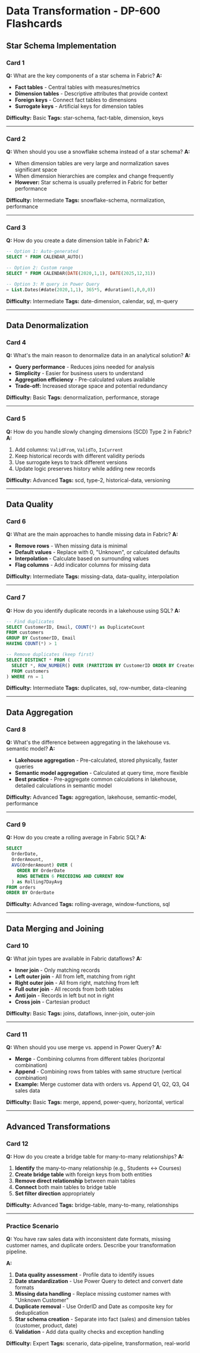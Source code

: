 # Data Transformation - DP-600 Flashcards

## Star Schema Implementation

### Card 1
**Q:** What are the key components of a star schema in Fabric?
**A:** 
- **Fact tables** - Central tables with measures/metrics
- **Dimension tables** - Descriptive attributes that provide context
- **Foreign keys** - Connect fact tables to dimensions
- **Surrogate keys** - Artificial keys for dimension tables

**Difficulty:** Basic
**Tags:** star-schema, fact-table, dimension, keys

---

### Card 2
**Q:** When should you use a snowflake schema instead of a star schema?
**A:** 
- When dimension tables are very large and normalization saves significant space
- When dimension hierarchies are complex and change frequently
- **However:** Star schema is usually preferred in Fabric for better performance

**Difficulty:** Intermediate
**Tags:** snowflake-schema, normalization, performance

---

### Card 3
**Q:** How do you create a date dimension table in Fabric?
**A:** 
```sql
-- Option 1: Auto-generated
SELECT * FROM CALENDAR_AUTO()

-- Option 2: Custom range
SELECT * FROM CALENDAR(DATE(2020,1,1), DATE(2025,12,31))

-- Option 3: M query in Power Query
= List.Dates(#date(2020,1,1), 365*5, #duration(1,0,0,0))
```

**Difficulty:** Intermediate
**Tags:** date-dimension, calendar, sql, m-query

---

## Data Denormalization

### Card 4
**Q:** What's the main reason to denormalize data in an analytical solution?
**A:** 
- **Query performance** - Reduces joins needed for analysis
- **Simplicity** - Easier for business users to understand
- **Aggregation efficiency** - Pre-calculated values available
- **Trade-off:** Increased storage space and potential redundancy

**Difficulty:** Basic
**Tags:** denormalization, performance, storage

---

### Card 5
**Q:** How do you handle slowly changing dimensions (SCD) Type 2 in Fabric?
**A:** 
1. Add columns: `ValidFrom`, `ValidTo`, `IsCurrent`
2. Keep historical records with different validity periods
3. Use surrogate keys to track different versions
4. Update logic preserves history while adding new records

**Difficulty:** Advanced
**Tags:** scd, type-2, historical-data, versioning

---

## Data Quality

### Card 6
**Q:** What are the main approaches to handle missing data in Fabric?
**A:** 
- **Remove rows** - When missing data is minimal
- **Default values** - Replace with 0, "Unknown", or calculated defaults
- **Interpolation** - Calculate based on surrounding values
- **Flag columns** - Add indicator columns for missing data

**Difficulty:** Intermediate
**Tags:** missing-data, data-quality, interpolation

---

### Card 7
**Q:** How do you identify duplicate records in a lakehouse using SQL?
**A:** 
```sql
-- Find duplicates
SELECT CustomerID, Email, COUNT(*) as DuplicateCount
FROM customers
GROUP BY CustomerID, Email
HAVING COUNT(*) > 1

-- Remove duplicates (keep first)
SELECT DISTINCT * FROM (
  SELECT *, ROW_NUMBER() OVER (PARTITION BY CustomerID ORDER BY CreatedDate) as rn
  FROM customers
) WHERE rn = 1
```

**Difficulty:** Intermediate
**Tags:** duplicates, sql, row-number, data-cleaning

---

## Data Aggregation

### Card 8
**Q:** What's the difference between aggregating in the lakehouse vs. semantic model?
**A:** 
- **Lakehouse aggregation** - Pre-calculated, stored physically, faster queries
- **Semantic model aggregation** - Calculated at query time, more flexible
- **Best practice** - Pre-aggregate common calculations in lakehouse, detailed calculations in semantic model

**Difficulty:** Advanced
**Tags:** aggregation, lakehouse, semantic-model, performance

---

### Card 9
**Q:** How do you create a rolling average in Fabric SQL?
**A:** 
```sql
SELECT 
  OrderDate,
  OrderAmount,
  AVG(OrderAmount) OVER (
    ORDER BY OrderDate 
    ROWS BETWEEN 6 PRECEDING AND CURRENT ROW
  ) as Rolling7DayAvg
FROM orders
ORDER BY OrderDate
```

**Difficulty:** Advanced
**Tags:** rolling-average, window-functions, sql

---

## Data Merging and Joining

### Card 10
**Q:** What join types are available in Fabric dataflows?
**A:** 
- **Inner join** - Only matching records
- **Left outer join** - All from left, matching from right
- **Right outer join** - All from right, matching from left  
- **Full outer join** - All records from both tables
- **Anti join** - Records in left but not in right
- **Cross join** - Cartesian product

**Difficulty:** Basic
**Tags:** joins, dataflows, inner-join, outer-join

---

### Card 11
**Q:** When should you use merge vs. append in Power Query?
**A:** 
- **Merge** - Combining columns from different tables (horizontal combination)
- **Append** - Combining rows from tables with same structure (vertical combination)
- **Example:** Merge customer data with orders vs. Append Q1, Q2, Q3, Q4 sales data

**Difficulty:** Basic
**Tags:** merge, append, power-query, horizontal, vertical

---

## Advanced Transformations

### Card 12
**Q:** How do you create a bridge table for many-to-many relationships?
**A:** 
1. **Identify** the many-to-many relationship (e.g., Students ↔ Courses)
2. **Create bridge table** with foreign keys from both entities
3. **Remove direct relationship** between main tables
4. **Connect** both main tables to bridge table
5. **Set filter direction** appropriately

**Difficulty:** Advanced
**Tags:** bridge-table, many-to-many, relationships

---

### Practice Scenario

**Q:** You have raw sales data with inconsistent date formats, missing customer names, and duplicate orders. Describe your transformation pipeline.

**A:** 
1. **Data quality assessment** - Profile data to identify issues
2. **Date standardization** - Use Power Query to detect and convert date formats
3. **Missing data handling** - Replace missing customer names with "Unknown Customer"
4. **Duplicate removal** - Use OrderID and Date as composite key for deduplication
5. **Star schema creation** - Separate into fact (sales) and dimension tables (customer, product, date)
6. **Validation** - Add data quality checks and exception handling

**Difficulty:** Expert
**Tags:** scenario, data-pipeline, transformation, real-world